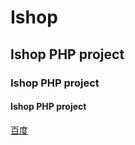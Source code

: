 # Ishop
## Ishop PHP project
### Ishop PHP project
#### Ishop PHP project


[百度](http://www.baidu.com)
